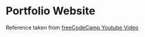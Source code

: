 # Portfolio Website

Reference taken from <a href="https://youtu.be/xV7S8BhIeBo">freeCodeCamp Youtube Video</a>
